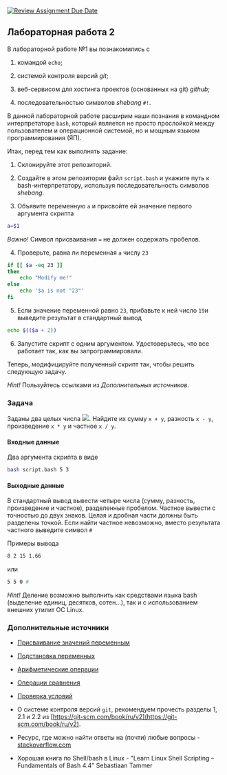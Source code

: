 [![Review Assignment Due Date](https://classroom.github.com/assets/deadline-readme-button-24ddc0f5d75046c5622901739e7c5dd533143b0c8e959d652212380cedb1ea36.svg)](https://classroom.github.com/a/4UM8bKf8)
## Лабораторная работа 2

В лабораторной работе №1 вы познакомились с 

1. командой `echo`;

2. системой контроля версий *git*;

3. веб-сервисом для хостинга проектов (основанных на git) *github*;

4. последовательностью символов *shebang* `#!`.

В данной лабораторной работе расширим наши познания в командном интерпретаторе `bash`, который является не просто прослойкой между пользователем и операционной системой, но и мощным языком программирования (ЯП).

Итак, перед тем как выполнять задание:

1. Склонируйте этот репозиторий.

2. Создайте в этом репозитории файл `script.bash` и укажите путь к bash-интерпретатору, используя последовательность символов *shebang*.

3. Объявите переменную `a` и присвойте ей значение первого аргумента скрипта

```bash
a=$1
```

*Важно*! Символ присваивания `=` не должен содержать пробелов.

4. Проверьте, равна ли переменная `a` числу `23`

```bash
if [[ $a -eq 23 ]] 
then
    echo "Modify me!"
else
    echo '$a is not "23"'
fi
```

5. Если значение переменной равно `23`, прибавьте к ней число `19`и выведите результат в стандартный вывод

```bash
echo $(($a + 2))
```

6. Запустите скрипт с одним аргументом. Удостоверьтесь, что все работает так, как вы запрограммировали.

Теперь, модифицируйте полученный скрипт так, чтобы решить следующую задачу.

*Hint!* Пользуйтесь ссылками из *Дополнительных источников*.

### Задача

Заданы два целых числа <img src="https://render.githubusercontent.com/render/math?math=-100\le x, y\le100">. Найдите их сумму `x + y`, разность `x - y`, произведение `x * y` и частное `x / y`.

#### Входные данные

Два аргумента скрипта в виде

```bash
bash script.bash 5 3
```

#### Выходные данные

В стандартный вывод вывести четыре числа (сумму, разность, произведение и частное), разделенные пробелом. Частное вывести с точностью до двух знаков. Целая и дробная части должны быть разделены точкой. Если найти частное невозможно, вместо результата частного выведите символ `#`

Примеры вывода

```bash
8 2 15 1.66
```

или

```bash
5 5 0 # 
```

*Hint!* Деление возможно выполнить как средствами языка bash (выделение единиц, десятков, сотен...), так и с использованием внешних утилит ОС Linux.

### Дополнительные источники

* [Присваивание значений переменным](https://se.ifmo.ru/~ad/Documentation/ABS_Guide_ru.html#VARASSIGNMENT)

* [Подстановка переменных](https://se.ifmo.ru/~ad/Documentation/ABS_Guide_ru.html#VARSUBN)

* [Арифметические операции](https://se.ifmo.ru/~ad/Documentation/ABS_Guide_ru.html#ARITHEXP)

* [Операции сравнения ](https://se.ifmo.ru/~ad/Documentation/ABS_Guide_ru.html#COMPARISON-OPS)

* [Проверка условий](https://se.ifmo.ru/~ad/Documentation/ABS_Guide_ru.html#TESTS)

* О системе контроля версий `git`, рекомендуем прочесть разделы 1, 2.1 и 2.2 из [https://git-scm.com/book/ru/v2](https://git-scm.com/book/ru/v2).

* Ресурс, где можно найти ответы на (почти) любые вопросы - [stackoverflow.com](stackoverflow.com)

* Хорошая книга по Shell/bash в Linux - "Learn Linux Shell Scripting – Fundamentals of Bash 4.4"  Sebastiaan Tammer
